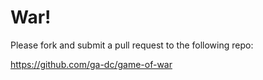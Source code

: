 # War!

Please fork and submit a pull request to the following repo:

<https://github.com/ga-dc/game-of-war>